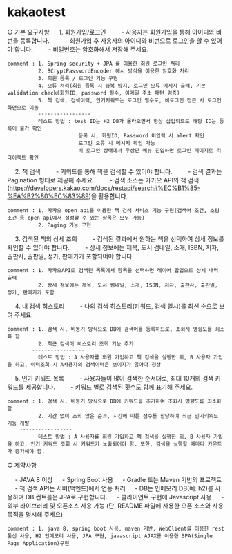 # kakaotest


○ 기본 요구사항
　 1. 회원가입/로그인
　　  - 사용자는 회원가입을 통해 아이디와 비번을 등록합니다.
　　  - 회원가입 후 사용자의 아이디와 비번으로 로그인을 할 수 있어야 합니다.
　　  - 비밀번호는 암호화해서 저장해 주세요.
    
    comment : 1. Spring security + JPA 를 이용한 회원 로그인 처리
              2. BCryptPasswordEncoder 해시 방식을 이용한 암호화 처리
              3. 회원 등록 / 로그인 기능 구현
              4. 오류 처리(회원 등록 시 중복 방지, 로그인 오류 메시지 출력, 기본 validation check(회원ID, password 필수, 이메일 주소 패턴 검증)
              5. 책 검색, 검색이력, 인기키워드는 로그인 필수로, 비로그인 접근 시 로그인 화면으로 이동
              -----------------
              테스트 방법 : test ID는 H2 DB가 올라오면서 항상 삽입되므로 해당 ID는 등록이 불가 확인
                           등록 시, 회원ID, Password 미입력 시 alert 확인
                           로그인 오류 시 메시지 확인 가능
                           비 로그인 상태에서 우상단 메뉴 진입하면 로그인 페이지로 리다이렉트 확인

　 2. 책 검색
　　  - 키워드를 통해 책을 검색할 수 있어야 합니다.
　　  - 검색 결과는 Pagination 형태로 제공해 주세요.
　　  - 검색 소스는 카카오 API의 책 검색(https://developers.kakao.com/docs/restapi/search#%EC%B1%85-%EA%B2%80%EC%83%89)을 활용합니다.

    comment : 1. 카카오 open api를 이용한 책 검색 서비스 기능 구현(검색어 조건, 소팅 조건 등 open api에서 설정할 수 있는 항목은 모두 가능)
              2. Paging 기능 구현



　 3. 검색된 책의 상세 조회
　　  - 검색된 결과에서 원하는 책을 선택하여 상세 정보를 확인할 수 있어야 합니다.
　　  - 상세 정보에는 제목, 도서 썸네일, 소개, ISBN, 저자, 출판사, 출판일, 정가, 판매가가 포함되어야 합니다.

    comment : 1. 카카오API로 검색된 목록에서 항목을 선택하면 레이어 팝업으로 상세 내역 출력
              2. 상세 정보에는 제목, 도서 썸네일, 소개, ISBN, 저자, 출판사, 출판일, 정가, 판매가가 포함  


　 4. 내 검색 히스토리
　　  - 나의 검색 히스토리(키워드, 검색 일시)를 최신 순으로 보여 주세요.
    
    comment : 1. 검색 시, 비동기 방식으로 DB에 검색어를 등록하므로, 조회시 영향도를 최소화 함
              2. 최근 검색어 히스토리 조회 기능 추가
            -----------------
              테스트 방법 : A 사용자를 회원 가입하고 책 검색을 실행한 뒤, B 사용자 가입을 하고, 이력조회 시 A사용자의 검색이력은 보이지가 않아야 정상



　 5. 인기 키워드 목록
　　  - 사용자들이 많이 검색한 순서대로, 최대 10개의 검색 키워드를 제공합니다.
　　  - 키워드 별로 검색된 횟수도 함께 표기해 주세요.
    
    comment : 1. 검색 시, 비동기 방식으로 DB에 키워드를 추가하여 조회시 영향도를 최소화 함
              2. 기간 없이 조회 많은 순과, 시간에 따른 점수를 할당하여 최근 인기키워드 기능 개발
        -----------------
              테스트 방법 : A 사용자를 회원 가입하고 책 검색을 실행한 뒤, B 사용자 가입을 하고, 인기 키워드 조회 시 키워드가 노출되어야 함. 또한, 검색을 실행할 때마다 카운트가 증가해야 함.



○ 제약사항

　 - JAVA 8 이상
　 - Spring Boot 사용
　 - Gradle 또는 Maven 기반의 프로젝트 
　 - 책 검색 API는 서버(백엔드)에서 연동 처리
　 - DB는 인메모리 DB(예: h2)를 사용하며 DB 컨트롤은 JPA로 구현합니다.
　 - 클라이언트 구현에 Javascript 사용
　 - 외부 라이브러리 및 오픈소스 사용 가능 (단, README 파일에 사용한 오픈 소스와 사용 목적을 명시해 주세요)


    comment : 1. java 8, spring boot 사용, maven 기반, WebClient를 이용한 rest 통신 사용, H2 인메모리 사용, JPA 구현, javascript AJAX를 이용한 SPA(Single Page Application)구현
